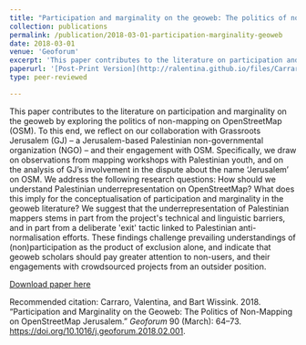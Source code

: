 ```yaml
---
title: "Participation and marginality on the geoweb: The politics of non-mapping on OpenStreetMap Jerusalem"
collection: publications
permalink: /publication/2018-03-01-participation-marginality-geoweb
date: 2018-03-01
venue: 'Geoforum'
excerpt: 'This paper contributes to the literature on participation and marginality on the geoweb by exploring the politics of non-mapping on OpenStreetMap (OSM). To this end, we reflect on our collaboration with Grassroots Jerusalem (GJ) – a Jerusalem-based Palestinian non-governmental organization (NGO) – and their engagement with OSM...'
paperurl: '[Post-Print Version](http://ralentina.github.io/files/Carraro-Wissink-2018-Participation-and-Marginality-Geoweb.pdf)'
type: peer-reviewed

---
```

This paper contributes to the literature on participation and marginality on the geoweb by exploring the politics of non-mapping on OpenStreetMap (OSM). To this end, we reflect on our collaboration with Grassroots Jerusalem (GJ) – a Jerusalem-based Palestinian non-governmental organization (NGO) – and their engagement with OSM. Specifically, we draw on observations from mapping workshops with Palestinian youth, and on the analysis of GJ’s involvement in the dispute about the name ‘Jerusalem’ on OSM. We address the following research questions: How should we understand Palestinian underrepresentation on OpenStreetMap? What does this imply for the conceptualisation of participation and marginality in the geoweb literature? We suggest that the underrepresentation of Palestinian mappers stems in part from the project's technical and linguistic barriers, and in part from a deliberate 'exit' tactic linked to Palestinian anti-normalisation efforts. These findings challenge prevailing understandings of (non)participation as the product of exclusion alone, and indicate that geoweb scholars should pay greater attention to non-users, and their engagements with crowdsourced projects from an outsider position.

[Download paper here](http://ralentina.github.io/files/Carraro-Wissink-2018-Participation-and-Marginality-Geoweb.pdf)

Recommended citation: Carraro, Valentina, and Bart Wissink. 2018. “Participation and Marginality on the Geoweb: The Politics of Non-Mapping on OpenStreetMap Jerusalem.” <i>Geoforum</i> 90 (March): 64–73. https://doi.org/10.1016/j.geoforum.2018.02.001.
